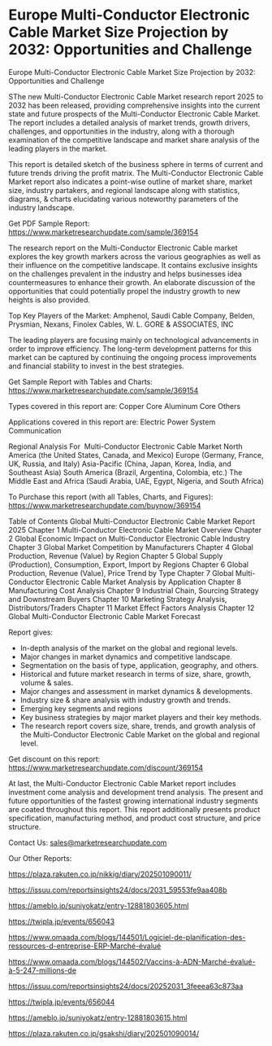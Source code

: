 # Europe Multi-Conductor Electronic Cable Market Size Projection by 2032: Opportunities and Challenge

 Europe Multi-Conductor Electronic Cable Market Size Projection by 2032: Opportunities and Challenge

SThe new Multi-Conductor Electronic Cable Market research report 2025 to 2032 has been released, providing comprehensive insights into the current state and future prospects of the Multi-Conductor Electronic Cable Market. The report includes a detailed analysis of market trends, growth drivers, challenges, and opportunities in the industry, along with a thorough examination of the competitive landscape and market share analysis of the leading players in the market.

This report is detailed sketch of the business sphere in terms of current and future trends driving the profit matrix. The Multi-Conductor Electronic Cable Market report also indicates a point-wise outline of market share, market size, industry partakers, and regional landscape along with statistics, diagrams, & charts elucidating various noteworthy parameters of the industry landscape.

Get PDF Sample Report: https://www.marketresearchupdate.com/sample/369154

The research report on the Multi-Conductor Electronic Cable market explores the key growth markers across the various geographies as well as their influence on the competitive landscape. It contains exclusive insights on the challenges prevalent in the industry and helps businesses idea countermeasures to enhance their growth. An elaborate discussion of the opportunities that could potentially propel the industry growth to new heights is also provided.

Top Key Players of the Market:
Amphenol, Saudi Cable Company, Belden, Prysmian, Nexans, Finolex Cables, W. L. GORE & ASSOCIATES, INC


The leading players are focusing mainly on technological advancements in order to improve efficiency. The long-term development patterns for this market can be captured by continuing the ongoing process improvements and financial stability to invest in the best strategies.

Get Sample Report with Tables and Charts: https://www.marketresearchupdate.com/sample/369154

Types covered in this report are:
Copper Core
Aluminum Core
Others


Applications covered in this report are:
Electric Power System
Communication


Regional Analysis For  Multi-Conductor Electronic Cable Market
North America (the United States, Canada, and Mexico)
Europe (Germany, France, UK, Russia, and Italy)
Asia-Pacific (China, Japan, Korea, India, and Southeast Asia)
South America (Brazil, Argentina, Colombia, etc.)
The Middle East and Africa (Saudi Arabia, UAE, Egypt, Nigeria, and South Africa)

To Purchase this report (with all Tables, Charts, and Figures): https://www.marketresearchupdate.com/buynow/369154

Table of Contents
Global Multi-Conductor Electronic Cable Market Report 2025
Chapter 1 Multi-Conductor Electronic Cable Market Overview
Chapter 2 Global Economic Impact on Multi-Conductor Electronic Cable Industry
Chapter 3 Global Market Competition by Manufacturers
Chapter 4 Global Production, Revenue (Value) by Region
Chapter 5 Global Supply (Production), Consumption, Export, Import by Regions
Chapter 6 Global Production, Revenue (Value), Price Trend by Type
Chapter 7 Global Multi-Conductor Electronic Cable Market Analysis by Application
Chapter 8 Manufacturing Cost Analysis
Chapter 9 Industrial Chain, Sourcing Strategy and Downstream Buyers
Chapter 10 Marketing Strategy Analysis, Distributors/Traders
Chapter 11 Market Effect Factors Analysis
Chapter 12 Global Multi-Conductor Electronic Cable Market Forecast

Report gives:

- In-depth analysis of the market on the global and regional levels.
- Major changes in market dynamics and competitive landscape.
- Segmentation on the basis of type, application, geography, and others.
- Historical and future market research in terms of size, share, growth, volume & sales.
- Major changes and assessment in market dynamics & developments.
- Industry size & share analysis with industry growth and trends.
- Emerging key segments and regions
- Key business strategies by major market players and their key methods.
- The research report covers size, share, trends, and growth analysis of the Multi-Conductor Electronic Cable Market on the global and regional level.

Get discount on this report: https://www.marketresearchupdate.com/discount/369154

At last, the Multi-Conductor Electronic Cable Market report includes investment come analysis and development trend analysis. The present and future opportunities of the fastest growing international industry segments are coated throughout this report. This report additionally presents product specification, manufacturing method, and product cost structure, and price structure.

Contact Us:
sales@marketresearchupdate.com

Our Other Reports:

https://plaza.rakuten.co.jp/nikkig/diary/202501090011/

https://issuu.com/reportsinsights24/docs/2031_59553fe9aa408b

https://ameblo.jp/suniyokatz/entry-12881803605.html

https://twipla.jp/events/656043

https://www.omaada.com/blogs/144501/Logiciel-de-planification-des-ressources-d-entreprise-ERP-Marché-évalué

https://www.omaada.com/blogs/144502/Vaccins-à-ADN-Marché-évalué-à-5-247-millions-de

https://issuu.com/reportsinsights24/docs/20252031_3feeea63c873aa

https://twipla.jp/events/656044

https://ameblo.jp/suniyokatz/entry-12881803615.html

https://plaza.rakuten.co.jp/gsakshi/diary/202501090014/
